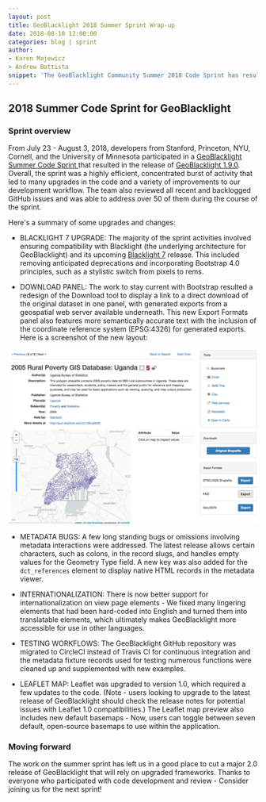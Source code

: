 ```yaml
---
layout: post
title: GeoBlacklight 2018 Summer Sprint Wrap-up
date: 2018-08-10 12:00:00
categories: blog | sprint
author:
- Karen Majewicz
- Andrew Battista
snippet: 'The GeoBlacklight Community Summer 2018 Code Sprint has resulted in a new release (1.9.0) that includes compatibility with Blacklight 7 and numerous other upgrades.'
---
```


## 2018 Summer Code Sprint for GeoBlacklight


### Sprint overview

From July 23 - August 3, 2018, developers from Stanford, Princeton, NYU, Cornell, and the University of Minnesota participated in a [GeoBlacklight Summer Code Sprint ](https://github.com/geoblacklight/geoblacklight/projects/2) that resulted in the release of [GeoBlacklight 1.9.0](https://github.com/geoblacklight/geoblacklight/releases/tag/v1.9.0). Overall, the sprint was a highly efficient, concentrated burst of activity that led to many upgrades in the code and a variety of improvements to our development workflow. The team also reviewed all recent and backlogged GitHub issues and was able to address over 50 of them during the course of the sprint.

Here's a summary of some upgrades and changes:

* BLACKLIGHT 7 UPGRADE: The majority of the sprint activities involved ensuring compatibility with Blacklight (the underlying architecture for GeoBlacklight) and its upcoming [Blacklight 7](https://github.com/projectblacklight/blacklight/releases/tag/v7.0.0.rc1) release. This included removing anticipated deprecations and incorporating Bootstrap 4.0 principles, such as a stylistic switch from pixels to rems.

* DOWNLOAD PANEL: The work to stay current with Bootstrap resulted a redesign of the Download tool to display a link to a direct download of the original dataset in one panel, with generated exports from a geospatial web server available underneath. This new Export Formats panel also features more semantically accurate text with the inclusion of the coordinate reference system (EPSG:4326) for generated exports. Here is a screenshot of the new layout:

![downloadPanel](/images/downloadPanel.png)

* METADATA BUGS: A few long standing bugs or omissions involving metadata interactions were addressed. The latest release allows certain characters, such as colons, in the record slugs, and handles empty values for the Geometry Type field. A new key was also added for the `dct_references` element to display native HTML records in the metadata viewer.

* INTERNATIONALIZATION: There is now better support for internationalization on view page elements - We fixed many lingering elements that had been hard-coded into English and turned them into translatable elements, which ultimately makes GeoBlacklight more accessible for use in other languages.

* TESTING WORKFLOWS: The GeoBlacklight GitHub repository was migrated to CircleCI instead of Travis CI for continuous integration and the metadata fixture records used for testing numerous functions were cleaned up and supplemented with new examples.

* LEAFLET MAP: Leaflet was upgraded to version 1.0, which required a few updates to the code. (Note - users looking to upgrade to the latest release of GeoBlacklight should check the release notes for potential issues with Leaflet 1.0 compatibilities.) The Leaflet map preview also includes new default basemaps - Now, users can toggle between seven default, open-source basemaps to use within the application.


### Moving forward

The work on the summer sprint has left us in a good place to cut a major 2.0 release of GeoBlacklight that will rely on upgraded frameworks. Thanks to everyone who participated with code development and review - Consider joining us for the next sprint!
